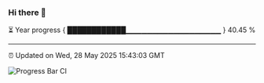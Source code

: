 ### Hi there 👋

⏳ Year progress { ████████████▁▁▁▁▁▁▁▁▁▁▁▁▁▁▁▁▁▁ } 40.45 %

---

⏰ Updated on Wed, 28 May 2025 15:43:03 GMT

![Progress Bar CI](https://github.com/IshwaranRudhara/GIT-ACTION/workflows/Progress%20Bar%20CI/badge.svg)
